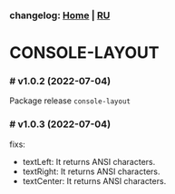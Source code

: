 ### changelog: [Home](./../README.md) | [RU](./CHANGELOG-RU.md)

# CONSOLE-LAYOUT

### # v1.0.2 (2022-07-04)

Package release `console-layout`

### # v1.0.3 (2022-07-04)

fixs:

- textLeft: It returns ANSI characters.
- textRight: It returns ANSI characters.
- textCenter: It returns ANSI characters.
